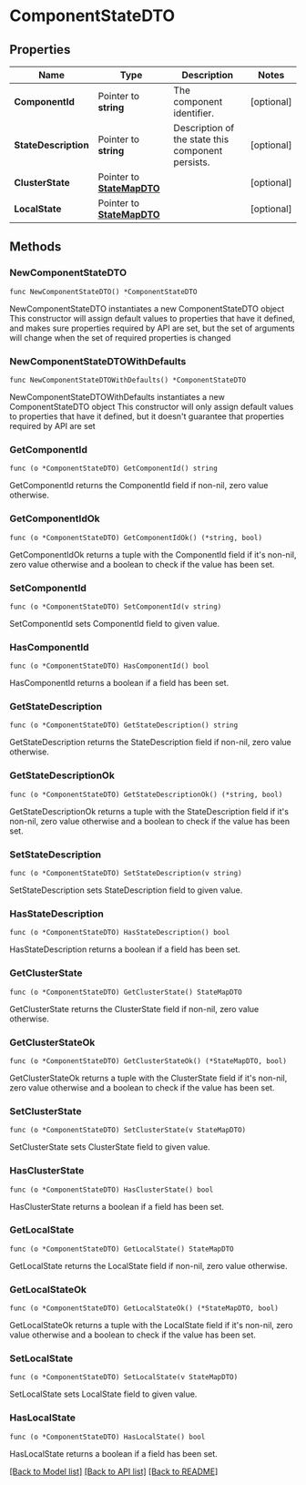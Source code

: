 # ComponentStateDTO

## Properties

Name | Type | Description | Notes
------------ | ------------- | ------------- | -------------
**ComponentId** | Pointer to **string** | The component identifier. | [optional] 
**StateDescription** | Pointer to **string** | Description of the state this component persists. | [optional] 
**ClusterState** | Pointer to [**StateMapDTO**](StateMapDTO.md) |  | [optional] 
**LocalState** | Pointer to [**StateMapDTO**](StateMapDTO.md) |  | [optional] 

## Methods

### NewComponentStateDTO

`func NewComponentStateDTO() *ComponentStateDTO`

NewComponentStateDTO instantiates a new ComponentStateDTO object
This constructor will assign default values to properties that have it defined,
and makes sure properties required by API are set, but the set of arguments
will change when the set of required properties is changed

### NewComponentStateDTOWithDefaults

`func NewComponentStateDTOWithDefaults() *ComponentStateDTO`

NewComponentStateDTOWithDefaults instantiates a new ComponentStateDTO object
This constructor will only assign default values to properties that have it defined,
but it doesn't guarantee that properties required by API are set

### GetComponentId

`func (o *ComponentStateDTO) GetComponentId() string`

GetComponentId returns the ComponentId field if non-nil, zero value otherwise.

### GetComponentIdOk

`func (o *ComponentStateDTO) GetComponentIdOk() (*string, bool)`

GetComponentIdOk returns a tuple with the ComponentId field if it's non-nil, zero value otherwise
and a boolean to check if the value has been set.

### SetComponentId

`func (o *ComponentStateDTO) SetComponentId(v string)`

SetComponentId sets ComponentId field to given value.

### HasComponentId

`func (o *ComponentStateDTO) HasComponentId() bool`

HasComponentId returns a boolean if a field has been set.

### GetStateDescription

`func (o *ComponentStateDTO) GetStateDescription() string`

GetStateDescription returns the StateDescription field if non-nil, zero value otherwise.

### GetStateDescriptionOk

`func (o *ComponentStateDTO) GetStateDescriptionOk() (*string, bool)`

GetStateDescriptionOk returns a tuple with the StateDescription field if it's non-nil, zero value otherwise
and a boolean to check if the value has been set.

### SetStateDescription

`func (o *ComponentStateDTO) SetStateDescription(v string)`

SetStateDescription sets StateDescription field to given value.

### HasStateDescription

`func (o *ComponentStateDTO) HasStateDescription() bool`

HasStateDescription returns a boolean if a field has been set.

### GetClusterState

`func (o *ComponentStateDTO) GetClusterState() StateMapDTO`

GetClusterState returns the ClusterState field if non-nil, zero value otherwise.

### GetClusterStateOk

`func (o *ComponentStateDTO) GetClusterStateOk() (*StateMapDTO, bool)`

GetClusterStateOk returns a tuple with the ClusterState field if it's non-nil, zero value otherwise
and a boolean to check if the value has been set.

### SetClusterState

`func (o *ComponentStateDTO) SetClusterState(v StateMapDTO)`

SetClusterState sets ClusterState field to given value.

### HasClusterState

`func (o *ComponentStateDTO) HasClusterState() bool`

HasClusterState returns a boolean if a field has been set.

### GetLocalState

`func (o *ComponentStateDTO) GetLocalState() StateMapDTO`

GetLocalState returns the LocalState field if non-nil, zero value otherwise.

### GetLocalStateOk

`func (o *ComponentStateDTO) GetLocalStateOk() (*StateMapDTO, bool)`

GetLocalStateOk returns a tuple with the LocalState field if it's non-nil, zero value otherwise
and a boolean to check if the value has been set.

### SetLocalState

`func (o *ComponentStateDTO) SetLocalState(v StateMapDTO)`

SetLocalState sets LocalState field to given value.

### HasLocalState

`func (o *ComponentStateDTO) HasLocalState() bool`

HasLocalState returns a boolean if a field has been set.


[[Back to Model list]](../README.md#documentation-for-models) [[Back to API list]](../README.md#documentation-for-api-endpoints) [[Back to README]](../README.md)


